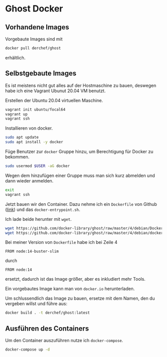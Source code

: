 # Ghost Docker 

## Vorhandene Images

Vorgebaute Images sind mit 

```bash
docker pull derchef/ghost
```

erhältlich.

## Selbstgebaute Images

Es ist meistens nicht gut alles auf der Hostmaschine zu bauen, deswegen habe ich eine Vagrant Ubunut 20.04 VM benutzt.

Erstellen der Ubuntu 20.04 virtuellen Maschine.

```bash
vagrant init ubuntu/focal64
vagrant up
vagrant ssh
```

Installieren von docker.

```bash
sudo apt update 
sudo apt install -y docker
```

Füge Benutzer zur `docker` Gruppe hinzu, um Berechtigung für Docker zu bekommen.

```bash
sudo usermod $USER -aG docker
```
Wegen dem hinzufügen einer Gruppe muss man sich kurz abmelden und dann wieder anmelden.

```bash
exit
vagrant ssh
```

Jetzt bauen wir den Container. Dazu nehme ich ein `Dockerfile` von Github ([link](https://github.com/docker-library/ghost/blob/master/4/debian/Dockerfile)) und das `docker-entrypoint.sh`.

Ich lade beide herunter mit `wget`.

```bash
wget https://github.com/docker-library/ghost/raw/master/4/debian/Dockerfile
wget https://github.com/docker-library/ghost/raw/master/4/debian/docker-entrypoint.sh
```

Bei meiner Version von `Dockerfile` habe ich bei Zeile 4 

```
FROM node:14-buster-slim
```

durch 

```
FROM node:14
```

ersetzt, dadurch ist das Image größer, aber es inkludiert mehr Tools. 

Ein vorgebautes Image kann man von `docker.io` herunterladen.

Um schlussendlich das Image zu bauen, ersetze <name> mit dem Namen, den du vergeben willst und führe aus:

```bash
docker build . -t derchef/ghost:latest
```

## Ausführen des Containers

Um den Container auszuführen nutze ich `docker-compose`.

```bash
docker-compose up -d 
```

